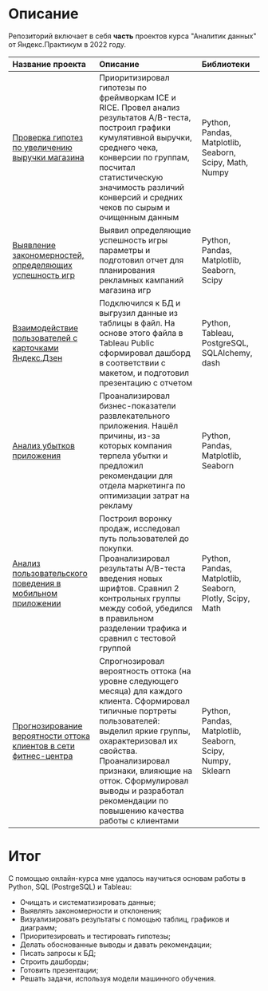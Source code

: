 # Описание 
Репозиторий включает в себя **часть** проектов курса "Аналитик данных" от Яндекс.Практикум в 2022 году.

| Название проекта | Описание | Библиотеки | 
| :---------------------- | :---------------------- | :---------------------- |
| [Проверка гипотез по увеличению выручки магазина](https://github.com/StorchakAV/Data_Analyst_Projects/tree/main/Проверка%20гипотез%20по%20увеличению%20выручки%20интернет-магазина) | Приоритизировал гипотезы по фреймворкам ICE и RICE. Провел анализ результатов A/B-теста, построил графики кумулятивной выручки, среднего чека, конверсии по группам, посчитал статистическую значимость различий конверсий и средних чеков по сырым и очищенным данным | Python, Pandas, Matplotlib, Seaborn, Scipy, Math, Numpy |
| [Выявление закономерностей, определяющих успешность игр](https://github.com/StorchakAV/Data_Analyst_Projects/tree/main/Выявление%20закономерностей%2C%20определяющих%20успешность%20игр) | Выявил определяющие успешность игры параметры и подготовил отчет для планирования рекламных кампаний магазина игр  | Python, Pandas, Matplotlib, Seaborn, Scipy |
| [Взаимодействие пользователей с карточками Яндекс.Дзен](https://github.com/StorchakAV/Data_Analyst_Projects/tree/main/Взаимодействие%20пользователей%20с%20карточками%20Яндекс.Дзен) | Подключился к БД и выгрузил данные из таблицы в файл. На основе этого файла в Tableau Public сформировал дашборд в соответствии с макетом, и подготовил презентацию с отчетом | Python, Tableau, PostgreSQL, SQLAlchemy, dash |
| [Анализ убытков приложения](https://github.com/StorchakAV/Data_Analyst_Projects/tree/main/Анализ%20убытков%20приложения) | Проанализировал бизнес-показатели развлекательного приложения. Нашёл причины, из-за которых компания терпела убытки и предложил рекомендации для отдела маркетинга по оптимизации затрат на рекламу | Python, Pandas, Matplotlib, Seaborn |
| [Анализ пользовательского поведения в мобильном приложении](https://github.com/StorchakAV/Data_Analyst_Projects/tree/main/Анализ%20пользовательского%20поведения%20в%20мобильном%20приложении) | Построил воронку продаж, исследовал путь пользователей до покупки. Проанализировал результаты A/B-теста введения новых шрифтов. Сравнил 2 контрольных группы между собой, убедился в правильном разделении трафика и сравнил с тестовой группой | Python, Pandas, Matplotlib, Seaborn, Plotly, Scipy, Math |
| [Прогнозирование вероятности оттока клиентов в сети фитнес-центра](https://github.com/StorchakAV/Data_Analyst_Projects/tree/main/Прогнозирование%20вероятности%20оттока%20клиентов%20в%20сети%20фитнес-центра) | Спрогнозировал вероятность оттока (на уровне следующего месяца) для каждого клиента. Сформировал типичные портреты пользователей: выделил яркие группы, охарактеризовал их свойства. Проанализировал признаки, влияющие на отток. Сформулировал выводы и разработал рекомендации по повышению качества работы с клиентами | Python, Pandas, Matplotlib, Seaborn, Scipy, Numpy, Sklearn |

# Итог
С помощью онлайн-курса мне удалось научиться основам работы в Python, SQL (PostrgeSQL) и Tableau:
- Очищать и систематизировать данные;
- Выявлять закономерности и отклонения;
- Визуализировать результаты с помощью таблиц, графиков и диаграмм;
- Приоритезировать и тестировать гипотезы;
- Делать обоснованные выводы и давать рекомендации;
- Писать запросы к БД;
- Строить дашборды;
- Готовить презентации;
- Решать задачи, используя модели машинного обучения.
